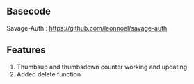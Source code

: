## Basecode
Savage-Auth : https://github.com/leonnoel/savage-auth

## Features
1. Thumbsup and thumbsdown counter working and updating
2. Added delete function